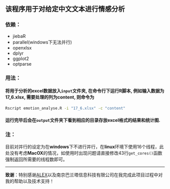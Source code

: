 ## 该程序用于对给定中文文本进行情感分析

### 依赖：
+ jiebaR
+ parallel(windows下无法并行)
+ openxlsx
+ dplyr
+ ggplot2
+ optparse

### 用法：

#### 将用于分析的excel数据放入``input``文件夹, 在命令行下运行R脚本, 例如输入数据为**17_6.xlsx**, 需要处理的列为**content**, 则命令为

```bash
Rscript emotion_analyse.R -i "17_6.xlsx" -c "content"
```

#### 运行完毕后会在``output``文件夹下看到相应的目录存放excel格式的结果和统计图.

### 注：

目前对并行的设定为在**windows**下不进行并行，在**linux**环境下使用16个线程，此处没有考虑**MacOX**的情况，如使用时出现问题请直接修改43行``get_cores()``函数强制返回所需要的线程数即可。

***

**致谢**：特别感谢[ALEX](https://github.com/alexwwang)以及南京巴兰塔信息科技有限公司在我完成此项目过程中对我的帮助以及技术支持！
